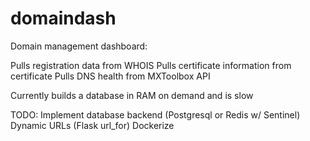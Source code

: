 # domaindash
Domain management dashboard:

Pulls registration data from WHOIS
Pulls certificate information from certificate
Pulls DNS health from MXToolbox API

Currently builds a database in RAM on demand and is slow

TODO:
Implement database backend (Postgresql or Redis w/ Sentinel)
Dynamic URLs (Flask url_for)
Dockerize
